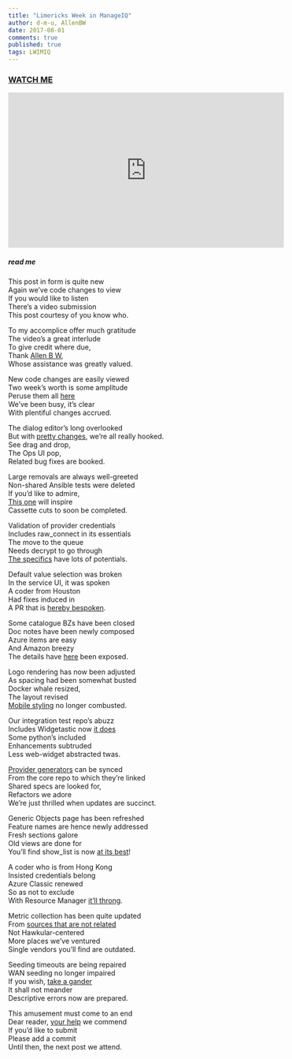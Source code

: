 ```yaml
---
title: "Limericks Week in ManageIQ"
author: d-m-u, AllenBW
date: 2017-08-01
comments: true
published: true
tags: LWIMIQ
---
```


### [WATCH ME](https://www.youtube.com/embed/O05SBdpl7Gc)
<iframe width="560" height="315" src="https://www.youtube.com/embed/O05SBdpl7Gc" frameborder="0" allowfullscreen></iframe>


##### read me   
This post in form is quite new  
Again we’ve code changes to view  
If you would like to listen  
There’s a video submission  
This post courtesy of you know who.  

To my accomplice offer much gratitude  
The video’s a great interlude  
To give credit where due,  
Thank [Allen B W](https://github.com/AllenBW),  
Whose assistance was greatly valued.   

New code changes are easily viewed  
Two week’s worth is some amplitude  
Peruse them all [here](https://github.com/ManageIQ/manageiq/pulls?utf8=%E2%9C%93&q=is%3Apr%20is%3Amerged%20base%3Amaster%20merged%3A%222017-07-17%20..%202017-07-30%22%20sort%3Acreated-desc%20 )  
We’ve been busy, it’s clear  
With plentiful changes accrued.  

The dialog editor’s long overlooked  
But with [pretty changes](https://github.com/ManageIQ/manageiq-ui-classic/pull/1398), we’re all really hooked.  
See drag and drop,  
The Ops UI pop,  
Related bug fixes are booked.  

Large removals are always well-greeted  
Non-shared Ansible tests were deleted  
If you’d like to admire,  
[This one](https://github.com/ManageIQ/manageiq/pull/15594) will inspire  
Cassette cuts to soon be completed.  

Validation of provider credentials  
Includes raw_connect in its essentials  
The move to the queue  
Needs decrypt to go through  
[The specifics](https://github.com/ManageIQ/manageiq-providers-vmware/pull/69) have lots of potentials.    

Default value selection was broken  
In the service UI, it was spoken  
A coder from Houston  
Had fixes induced in  
A PR that is [hereby bespoken](https://github.com/ManageIQ/manageiq-ui-service/pull/849).  

Some catalogue BZs have been closed  
Doc notes have been newly composed  
Azure items are easy  
And Amazon breezy  
The details have [here](https://github.com/ManageIQ/manageiq_docs/pull/441) been exposed.  

Logo rendering has now been adjusted  
As spacing had been somewhat busted  
Docker whale resized,  
The layout revised  
[Mobile styling](https://github.com/ManageIQ/manageiq.org/pull/571) no longer combusted.  

Our integration test repo’s abuzz  
Includes Widgetastic now [it does](https://github.com/ManageIQ/integration_tests/pull/5006)  
Some python’s included  
Enhancements subtruded  
Less web-widget abstracted twas.  

[Provider generators](https://github.com/ManageIQ/manageiq-providers-openshift/pull/38) can be synced  
From the core repo to which they’re linked  
Shared specs are looked for,  
Refactors we adore  
We’re just thrilled when updates are succinct.  

Generic Objects page has been refreshed  
Feature names are hence newly addressed  
Fresh sections galore  
Old views are done for   
You’ll find show_list is now [at its best](https://github.com/ManageIQ/manageiq/pull/15611)!  

A coder who is from Hong Kong  
Insisted credentials belong  
Azure Classic renewed  
So as not to exclude  
With Resource Manager [it’ll throng](https://github.com/ManageIQ/manageiq/pull/15626).   

Metric collection has been quite updated  
From [sources that are not related](https://github.com/ManageIQ/manageiq-providers-kubernetes/pull/62)  
Not Hawkular-centered  
More places we’ve ventured  
Single vendors you’ll find are outdated.  

Seeding timeouts are being repaired  
WAN seeding no longer impaired  
If you wish, [take a gander](https://github.com/ManageIQ/manageiq/pull/15595)  
It shall not meander  
Descriptive errors now are prepared.  

This amusement must come to an end  
Dear reader, [your help](https://github.com/ManageIQ/manageiq/issues) we commend  
If you’d like to submit  
Please add a commit  
Until then, the next post we attend.  

